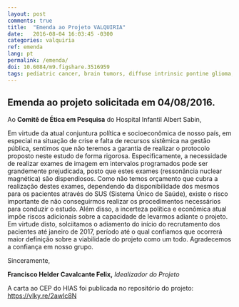 ```yaml
---
layout: post
comments: true
title:  "Emenda ao Projeto VALQUIRIA"
date:   2016-08-04 16:03:45 -0300
categories: valquiria
ref: emenda
lang: pt
permalink: /emenda/
doi: 10.6084/m9.figshare.3516959
tags: pediatric cancer, brain tumors, diffuse intrinsic pontine glioma, clinical trial, amendment, project valkyrie
---
```


## Emenda ao projeto solicitada em 04/08/2016.

Ao **Comitê de Ética em Pesquisa** do Hospital Infantil Albert Sabin,

Em virtude da atual conjuntura política e socioeconômica de nosso país, em especial na situação de crise e falta de recursos sistêmica na gestão pública, sentimos que não teremos a garantia de realizar o protocolo proposto neste estudo de forma rigorosa. Especificamente, a necessidade de realizar exames de imagem em intervalos programados pode ser grandemente prejudicada, posto que estes exames (ressonância nuclear magnética) são dispendiosos. Como não temos orçamento que cubra a realização destes exames, dependendo da disponibilidade dos mesmos para os pacientes através do SUS (Sistema Único de Saúde), existe o risco importante de não conseguirmos realizar os procedimentos necessários para conduzir o estudo. Além disso, a incerteza política e econômica atual impõe riscos adicionais sobre a capacidade de levarmos adiante o projeto. Em virtude disto, solciitamos o adiamento do início do recrutamento dos pacientes até janeiro de 2017, período até o qual confiamos que ocorrerá maior definição sobre a viabilidade do projeto como um todo.
Agradecemos a confiança em nosso grupo.

Sinceramente,

**Francisco Helder Cavalcante Felix,**
_Idealizador do Projeto_

A carta ao CEP do HIAS foi publicada no repositório do projeto:
https://vlky.re/2awIc8N
